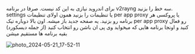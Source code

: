 برای اندروید نیازی به این کد نیست. صرفا در برنامه v2rayng سه خط را بزنید. settings یا تنظیمات را بزنید 
همون اولای تنظیمات per app proxy  یا پروکسی هر برنامه رو بزنید. یه صفحه جدید باز میشه. اون بالا دوباره تیک per app proxy رو فعال کنید و اونجا برنامه هایی که میخواید وی پی ان باشن رو انتخاب کنید (از جمله دیسکورد) بقیه برنامه ها مستقیم میشن


![photo_2024-05-21_17-52-11](https://github.com/tsalehm/discordproxy/assets/102450756/c7d1f846-4fb0-4624-ade9-0535a15c798a)
